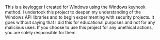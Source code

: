 This is a keylogger I created for Windows using the Windows keyhook method. 
I undertook this project to deepen my understanding of the Windows API libraries and to begin experimenting with security projects.
It goes without saying that I did this for educational purposes and not for any malicious uses. 
If you choose to use this project for any unethical actions, you are solely responsible for them.
